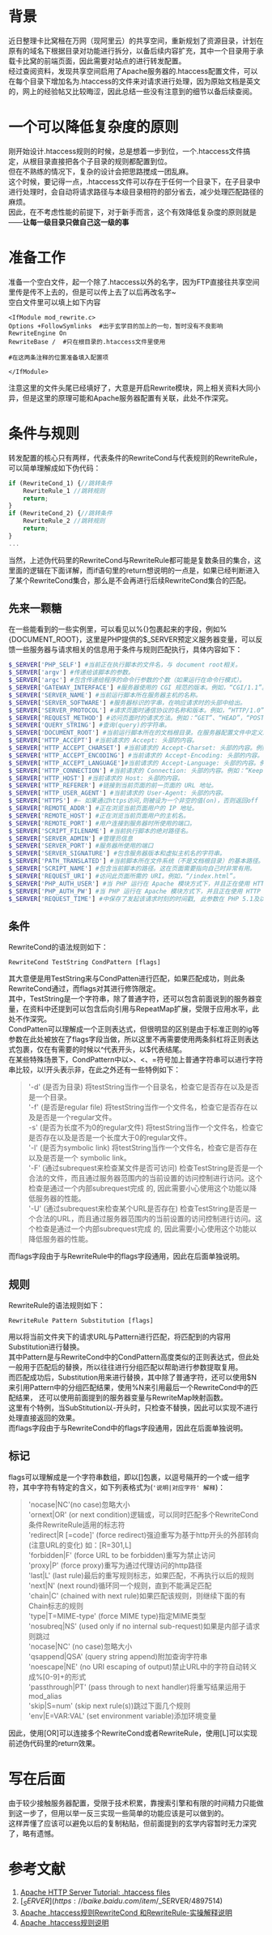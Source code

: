 # 背景
近日整理卡比窝租在万网（现阿里云）的共享空间，重新规划了资源目录，计划在原有的域名下根据目录对功能进行拆分，以备后续内容扩充，其中一个目录用于承载卡比窝的前端页面，因此需要对站点的进行转发配置。  
经过查阅资料，发现共享空间启用了Apache服务器的.htaccess配置文件，可以在每个目录下增加名为.htaccess的文件来对请求进行处理，因为原始文档是英文的，网上的经验帖又比较晦涩，因此总结一些没有注意到的细节以备后续查阅。
# 一个可以降低复杂度的原则
刚开始设计.htaccess规则的时候，总是想着一步到位，一个.htaccess文件搞定，从根目录直接把各个子目录的规则都配置到位。  
但在不熟练的情况下，复杂的设计会把思路搅成一团乱麻。  
这个时候，要记得一点，.htaccess文件可以存在于任何一个目录下，在子目录中进行处理时，会自动将请求路径与本级目录相符的部分省去，减少处理匹配路径的麻烦。  
因此，在不考虑性能的前提下，对于新手而言，这个有效降低复杂度的原则就是——**让每一级目录只做自己这一级的事**  
# 准备工作  
准备一个空白文件，起一个除了.htaccess以外的名字，因为FTP直接往共享空间里传是传不上去的，但是可以传上去了以后再改名字~  
空白文件里可以填上如下内容  
```.htaccess
<IfModule mod_rewrite.c>
Options +FollowSymlinks  #出于玄学目的加上的一句，暂时没有不良影响
RewriteEngine On 
RewriteBase /  #只在根目录的.htaccess文件里使用

#在这两条注释的位置准备填入配置项

</IfModule>
```
注意这里的文件头尾已经填好了，大意是开启Rewrite模块，网上相关资料大同小异，但是这里的原理可能和Apache服务器配置有关联，此处不作深究。 
# 条件与规则
转发配置的核心只有两样，代表条件的RewriteCond与代表规则的RewriteRule，可以简单理解成如下伪代码：
```javascript
if (RewriteCond_1) {//跳转条件
    RewriteRule_1 //跳转规则
    return;
}
if (RewriteCond_2) {//跳转条件
    RewriteRule_2 //跳转规则
    return;
}
...
```
当然，上述伪代码里的RewriteCond与RewriteRule都可能是复数条目的集合，这里面的逻辑在下面详解，而if语句里的return想说明的一点是，如果已经判断进入了某个RewriteCond集合，那么是不会再进行后续RewriteCond集合的匹配。  
## 先来一颗糖
在一些能看到的一些实例里，可以看见以%{}包裹起来的字段，例如%{DOCUMENT_ROOT}，这里是PHP提供的$_SERVER预定义服务器变量，可以反馈一些服务器与请求相关的信息用于条件与规则匹配执行，具体内容如下：
```php
$_SERVER['PHP_SELF'] #当前正在执行脚本的文件名，与 document root相关。
$_SERVER['argv'] #传递给该脚本的参数。
$_SERVER['argc'] #包含传递给程序的命令行参数的个数（如果运行在命令行模式）。
$_SERVER['GATEWAY_INTERFACE'] #服务器使用的 CGI 规范的版本。例如，“CGI/1.1”。
$_SERVER['SERVER_NAME'] #当前运行脚本所在服务器主机的名称。
$_SERVER['SERVER_SOFTWARE'] #服务器标识的字串，在响应请求时的头部中给出。
$_SERVER['SERVER_PROTOCOL'] #请求页面时通信协议的名称和版本。例如，“HTTP/1.0”。
$_SERVER['REQUEST_METHOD'] #访问页面时的请求方法。例如：“GET”、“HEAD”，“POST”，“PUT”。
$_SERVER['QUERY_STRING'] #查询(query)的字符串。
$_SERVER['DOCUMENT_ROOT'] #当前运行脚本所在的文档根目录。在服务器配置文件中定义。
$_SERVER['HTTP_ACCEPT'] #当前请求的 Accept: 头部的内容。
$_SERVER['HTTP_ACCEPT_CHARSET'] #当前请求的 Accept-Charset: 头部的内容。例如：“iso-8859-1,*,utf-8”。
$_SERVER['HTTP_ACCEPT_ENCODING'] #当前请求的 Accept-Encoding: 头部的内容。例如：“gzip”。
$_SERVER['HTTP_ACCEPT_LANGUAGE']#当前请求的 Accept-Language: 头部的内容。例如：“en”。
$_SERVER['HTTP_CONNECTION'] #当前请求的 Connection: 头部的内容。例如：“Keep-Alive”。
$_SERVER['HTTP_HOST'] #当前请求的 Host: 头部的内容。
$_SERVER['HTTP_REFERER'] #链接到当前页面的前一页面的 URL 地址。
$_SERVER['HTTP_USER_AGENT'] #当前请求的 User-Agent: 头部的内容。
$_SERVER['HTTPS'] #— 如果通过https访问,则被设为一个非空的值(on)，否则返回off
$_SERVER['REMOTE_ADDR'] #正在浏览当前页面用户的 IP 地址。
$_SERVER['REMOTE_HOST'] #正在浏览当前页面用户的主机名。
$_SERVER['REMOTE_PORT'] #用户连接到服务器时所使用的端口。
$_SERVER['SCRIPT_FILENAME'] #当前执行脚本的绝对路径名。
$_SERVER['SERVER_ADMIN'] #管理员信息
$_SERVER['SERVER_PORT'] #服务器所使用的端口
$_SERVER['SERVER_SIGNATURE'] #包含服务器版本和虚拟主机名的字符串。
$_SERVER['PATH_TRANSLATED'] #当前脚本所在文件系统（不是文档根目录）的基本路径。
$_SERVER['SCRIPT_NAME'] #包含当前脚本的路径。这在页面需要指向自己时非常有用。
$_SERVER['REQUEST_URI'] #访问此页面所需的 URI。例如，“/index.html”。
$_SERVER['PHP_AUTH_USER'] #当 PHP 运行在 Apache 模块方式下，并且正在使用 HTTP 认证功能，这个变量便是用户输入的用户名。
$_SERVER['PHP_AUTH_PW'] #当 PHP 运行在 Apache 模块方式下，并且正在使用 HTTP 认证功能，这个变量便是用户输入的密码。
$_SERVER['REQUEST_TIME'] #中保存了发起该请求时刻的时间戳, 此参数在 PHP 5.1及以后版本中可用
```
## 条件
RewriteCond的语法规则如下：
```
RewriteCond TestString CondPattern [flags]
```
其大意便是用TestString来与CondPatten进行匹配，如果匹配成功，则此条RewriteCond通过，而flags对其进行修饰限定。  
其中，TestString是一个字符串，除了普通字符，还可以包含前面说到的服务器变量，在资料中还提到可以包含后向引用与RepeatMap扩展，受限于应用水平，此处不作深究。  
CondPatten可以理解成一个正则表达式，但很明显的区别是由于标准正则的ig等参数在此处被放在了flags字段当做，所以这里不再需要使用两条斜杠将正则表达式包裹，仅在有需要的时候以^代表开头，以$代表结尾。  
在某些特殊场景下，CondPattern中以>、<、=符号加上普通字符串可以进行字符串比较，以!开头表示非，在此之外还有一些特例如下：  
> '-d' (是否为目录) 将testString当作一个目录名，检查它是否存在以及是否是一个目录。  
> '-f' (是否是regular file) 将testString当作一个文件名，检查它是否存在以及是否是一个regular文件。  
> -s' (是否为长度不为0的regular文件) 将testString当作一个文件名，检查它是否存在以及是否是一个长度大于0的regular文件。  
> '-l' (是否为symbolic link) 将testString当作一个文件名，检查它是否存在以及是否是一个 symbolic link。  
> '-F' (通过subrequest来检查某文件是否可访问) 检查TestString是否是一个合法的文件，而且通过服务器范围内的当前设置的访问控制进行访问。这个检查是通过一个内部subrequest完成 的, 因此需要小心使用这个功能以降低服务器的性能。  
> '-U' (通过subrequest来检查某个URL是否存在) 检查TestString是否是一个合法的URL，而且通过服务器范围内的当前设置的访问控制进行访问。这个检查是通过一个内部subrequest完成 的, 因此需要小心使用这个功能以降低服务器的性能。  
>
而flags字段由于与RewriteRule中的flags字段通用，因此在后面单独说明。
## 规则
RewriteRule的语法规则如下：
```
RewriteRule Pattern Substitution [flags]
```
用以将当前文件夹下的请求URL与Pattern进行匹配，将匹配到的内容用Substitution进行替换。  
其中Pattern是与RewriteCond中的CondPattern高度类似的正则表达式，但此处一般用于匹配后的替换，所以往往进行分组匹配以帮助进行参数提取复用。  
而匹配成功后，Substitution用来进行替换，其中除了普通字符，还可以使用$N来引用Pattern中的分组匹配结果，使用%N来引用最后一个RewriteCond中的匹配结果， 还可以使用前面提到的服务器变量与RewriteMap映射函数。  
这里有个特例，当SubStitution以-开头时，只检查不替换，因此可以实现不进行处理直接返回的效果。  
而flags字段由于与RewriteCond中的flags字段通用，因此在后面单独说明。
## 标记
flags可以理解成是一个字符串数组，即以[]包裹，以逗号隔开的一个或一组字符，其中字符有特定的含义，如下列表格式为(```'说明|对应字符' 解释```)：  
> 'nocase|NC'(no case)忽略大小  
> 'ornext|OR' (or next condition)逻辑或，可以同时匹配多个RewriteCond条件RewriteRule适用的标志符  
> 'redirect|R [=code]' (force redirect)强迫重写为基于http开头的外部转向(注意URL的变化) 如：[R=301,L]  
> 'forbidden|F' (force URL to be forbidden)重写为禁止访问  
> 'proxy|P' (force proxy)重写为通过代理访问的http路径  
> 'last|L' (last rule)最后的重写规则标志，如果匹配，不再执行以后的规则  
> 'next|N' (next round)循环同一个规则，直到不能满足匹配  
> 'chain|C' (chained with next rule)如果匹配该规则，则继续下面的有Chain标志的规则  
> 'type|T=MIME-type' (force MIME type)指定MIME类型  
> 'nosubreq|NS' (used only if no internal sub-request)如果是内部子请求则跳过  
> 'nocase|NC' (no case)忽略大小  
> 'qsappend|QSA' (query string append)附加查询字符串  
> 'noescape|NE' (no URI escaping of output)禁止URL中的字符自动转义成%[0-9]+的形式  
> 'passthrough|PT' (pass through to next handler)将重写结果运用于mod_alias  
> 'skip|S=num' (skip next rule(s))跳过下面几个规则  
> 'env|E=VAR:VAL' (set environment variable)添加环境变量  
>
因此，使用[OR]可以连接多个RewriteCond或者RewriteRule，使用[L]可以实现前述伪代码里的return效果。
# 写在后面
由于较少接触服务器配置，受限于技术积累，靠搜索引擎和有限的时间精力只能做到这一步了，但用以举一反三实现一些简单的功能应该是可以做到的。  
这样弄懂了应该可以避免以后的复制粘贴，但前面提到的玄学内容暂时无力深究了，略有遗憾。
# 参考文献  
1. [Apache HTTP Server Tutorial: .htaccess files](http://httpd.apache.org/docs/current/howto/htaccess.html)  
2. [$_SERVER](https://baike.baidu.com/item/$_SERVER/4897514)
3. [Apache .htaccess规则RewriteCond 和RewriteRule-实操解释说明](https://blog.csdn.net/cplvfx/article/details/94726074)
4. [Apache .htaccess规则说明](https://blog.csdn.net/cplvfx/article/details/94725685)